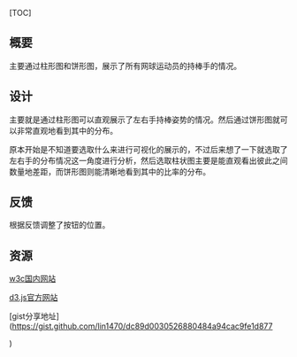 [TOC]

## 概要

主要通过柱形图和饼形图，展示了所有网球运动员的持棒手的情况。

## 设计

主要就是通过柱形图可以直观展示了左右手持棒姿势的情况。然后通过饼形图就可以非常直观地看到其中的分布。

原本开始是不知道要选取什么来进行可视化的展示的，不过后来想了一下就选取了左右手的分布情况这一角度进行分析，然后选取柱状图主要是能直观看出彼此之间数量地差距，而饼形图则能清晰地看到其中的比率的分布。

## 反馈

根据反馈调整了按钮的位置。

## 资源

[w3c国内网站](http://www.w3school.com.cn/)

[d3.js官方网站](https://github.com/d3/d3/wiki)

[gist分享地址](https://gist.github.com/lin1470/dc89d0030526880484a94cac9fe1d877

)



